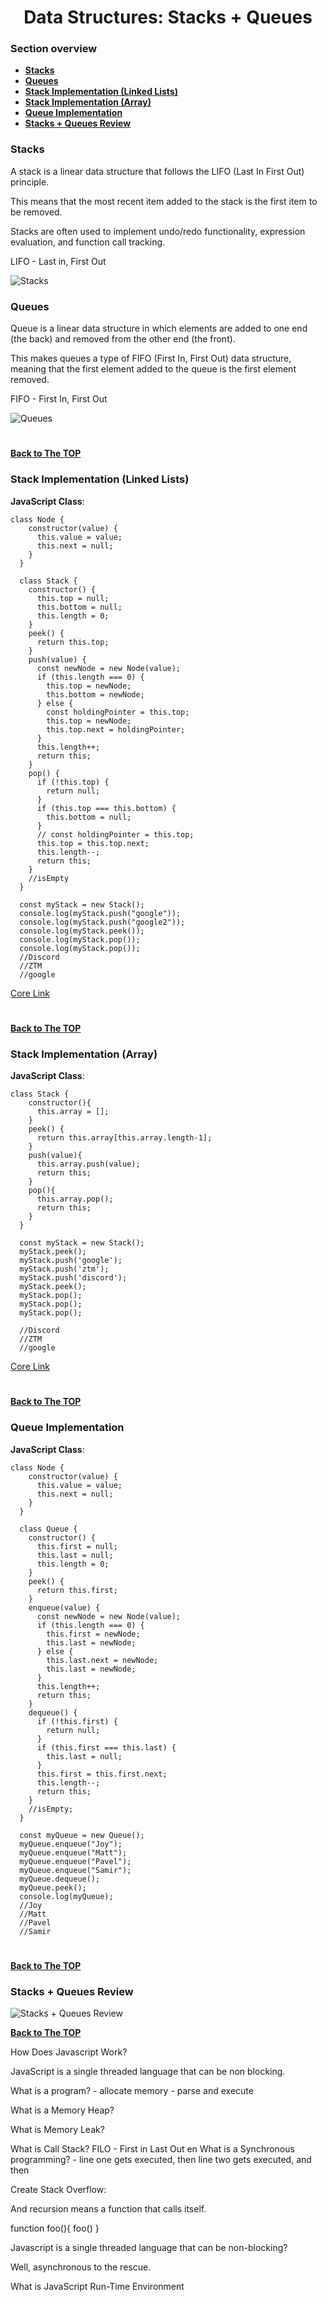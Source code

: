 <h1 align="center">Data Structures: Stacks + Queues</h1>

### Section overview
* **[Stacks](#stacks)**
* **[Queues](#queues)**
* **[Stack Implementation (Linked Lists)](#stack-linked-lists)**
* **[Stack Implementation (Array)](#stack-array)**
* **[Queue Implementation](#queue-implementation)**
* **[Stacks + Queues Review](#stacks-queues)**

### Stacks 

A stack is a linear data structure that follows the LIFO (Last In First Out) principle. 

This means that the most recent item added to the stack is the first item to be removed. 

Stacks are often used to implement undo/redo functionality, expression evaluation, and function call tracking.

LIFO - Last in, First Out

![Stacks](https://github.com/tsokac2/-_-_Data_Structures_Algorithms/blob/main/src/17.png)

### Queues

Queue is a linear data structure in which elements are added to one end (the back) and removed from the other end (the front). 

This makes queues a type of FIFO (First In, First Out) data structure, meaning that the first element added to the queue is the first element removed.

FIFO - First In, First Out

![Queues](https://github.com/tsokac2/-_-_Data_Structures_Algorithms/blob/main/src/18.png)

#
**[Back to The TOP](#section-overview)**

### <a name="stack-linked-lists">Stack Implementation (Linked Lists)</a>

**JavaScript Class**:
```
class Node {
    constructor(value) {
      this.value = value;
      this.next = null;
    }
  }
  
  class Stack {
    constructor() {
      this.top = null;
      this.bottom = null;
      this.length = 0;
    }
    peek() {
      return this.top;
    }
    push(value) {
      const newNode = new Node(value);
      if (this.length === 0) {
        this.top = newNode;
        this.bottom = newNode;
      } else {
        const holdingPointer = this.top;
        this.top = newNode;
        this.top.next = holdingPointer;
      }
      this.length++;
      return this;
    }
    pop() {
      if (!this.top) {
        return null;
      }
      if (this.top === this.bottom) {
        this.bottom = null;
      }
      // const holdingPointer = this.top;
      this.top = this.top.next;
      this.length--;
      return this;
    }
    //isEmpty
  }
  
  const myStack = new Stack();
  console.log(myStack.push("google"));
  console.log(myStack.push("google2"));
  console.log(myStack.peek());
  console.log(myStack.pop());
  console.log(myStack.pop());
  //Discord
  //ZTM
  //google
```
[Core Link](https://github.com/aneagoie/ztm-master-the-coding-interview-ds-algo/blob/main/04_stacks/stackImplementation.js)
#
**[Back to The TOP](#section-overview)**

### <a name="stack-array">Stack Implementation (Array)</a>

**JavaScript Class**:

```
class Stack {
    constructor(){
      this.array = [];
    }
    peek() {
      return this.array[this.array.length-1];
    }
    push(value){
      this.array.push(value);
      return this;
    }
    pop(){
      this.array.pop();
      return this;
    }
  }
  
  const myStack = new Stack();
  myStack.peek();
  myStack.push('google');
  myStack.push('ztm');
  myStack.push('discord');
  myStack.peek();
  myStack.pop();
  myStack.pop();
  myStack.pop();

  //Discord
  //ZTM
  //google
```
[Core Link](https://github.com/aneagoie/ztm-master-the-coding-interview-ds-algo/blob/main/04_stacks/stackArrayImplementation.js)
#
**[Back to The TOP](#section-overview)**

### Queue Implementation

**JavaScript Class**:

```
class Node {
    constructor(value) {
      this.value = value;
      this.next = null;
    }
  }
  
  class Queue {
    constructor() {
      this.first = null;
      this.last = null;
      this.length = 0;
    }
    peek() {
      return this.first;
    }
    enqueue(value) {
      const newNode = new Node(value);
      if (this.length === 0) {
        this.first = newNode;
        this.last = newNode;
      } else {
        this.last.next = newNode;
        this.last = newNode;
      }
      this.length++;
      return this;
    }
    dequeue() {
      if (!this.first) {
        return null;
      }
      if (this.first === this.last) {
        this.last = null;
      }
      this.first = this.first.next;
      this.length--;
      return this;
    }
    //isEmpty;
  }
  
  const myQueue = new Queue();
  myQueue.enqueue("Joy");
  myQueue.enqueue("Matt");
  myQueue.enqueue("Pavel");
  myQueue.enqueue("Samir");
  myQueue.dequeue();
  myQueue.peek();
  console.log(myQueue);
  //Joy
  //Matt
  //Pavel
  //Samir
```
#
**[Back to The TOP](#section-overview)**

### <a name="stacks-queues">Stacks + Queues Review</a>

![Stacks + Queues Review](https://github.com/tsokac2/-_-_Data_Structures_Algorithms/blob/main/src/19.JPG)

**[Back to The TOP](#section-overview)**


How Does Javascript Work?

JavaScript is a single threaded language that can be non blocking.

What is a program?
    - allocate memory
    - parse and execute 

What is a Memory Heap?

What is Memory Leak?

What is Call Stack? FILO - First in Last Out
en
What is a Synchronous programming? -  line one gets executed, then line two gets executed, and then

Create Stack Overflow:

And recursion means a function that calls itself.

function foo(){
    foo()
}

Javascript is a single threaded language that can be non-blocking?

Well, asynchronous to the rescue.


What is JavaScript Run-Time Environment

